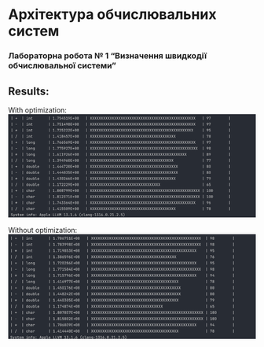 # Архітектура обчислювальних систем

### Лабораторна робота № 1   “Визначення швидкодії обчислювальної системи”

## Results: 

With optimization: ![alt without_optimization](./img/with-optimization.png)

Without optimization: ![alt without_optimization](./img/without-optimization.png)
